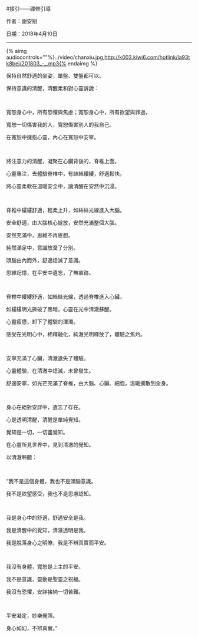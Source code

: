 #接引——禪修引導

作者：謝安朔

日期：2018年4月10日

---

{% aimg audiocontrols=""%}../video/chanxiu.jpg,http://k003.kiwi6.com/hotlink/la93tk8bej/201803_-_.mp3{% endaimg %}


保持自然舒適的坐姿，單盤、雙盤都可以。

保持意識的清醒，清醒柔和對心靈訴說：

<br />



寬恕身心中，所有恐懼與焦慮；寬恕身心中，所有欲望與罪過，

寬恕一切傷害我的人，寬恕傷害別人的我自己。

在寬恕中擁抱心靈，內心在寬恕中安寧。

<br />



將注意力的清醒，凝聚在心臟背後的，脊椎上面。

心靈專注，去體驗脊椎中，有絲絲縷縷，舒適鬆快。

將心靈柔軟在溫暖安全中，讓清醒在安然中沉浸。

<br />



脊椎中縷縷舒適，輕柔上升，如絲絲光線進入大腦。

安全舒適，由大腦核心綻放，安然充滿整個大腦。

安然充滿中，思維不再思想。

純然滿足中，意識放棄了分別。

頭腦由內而外，舒適熄滅了意識。

思維記憶，在平安中遺忘，了無痕跡。

<br />



脊椎中縷縷舒適，如絲絲光線，透過脊椎進入心臟。

如縷縷明光撕破了黑暗，心靈在光中清澈蘇醒。

心靈疲憊，卸下了體驗的渾濁。

感受在光明心中，稀釋融化，純澈光明釋放了，體驗之焦灼。

<br />



安寧充滿了心臟，清澈遺失了體驗。

心靈體驗，在清澈中熄滅，未曾發生。

舒適安寧，如光芒充滿了脊椎，由大腦、心臟、細胞，溫暖擴散到全身。

<br />



身心在絕對安詳中，遺忘了存在。

心是透明清醒，清醒是單純覺知。

覺知是一切，一切盡覺知。

在心靈所見世界中，見到清澈的覺知。

以清澈聆聽：

<br />



“我不是這個身體，我也不是頭腦意識。

我不是欲望感受，我也不是思慮認知。

<br />



我是身心中的舒適，舒適安全是我。

我是清醒中的覺知，清澈透明是我。

我是脫落身心之明瞭，我是不辨真實而平安。

<br />



我沒有身體，寬恕是上主的平安。

我不是意識，靈動是聖靈之祝福。

我沒有恐懼，安詳接納一切苦難。

<br />



平安凝定，妙樂覺照。

身心如幻，不辨真實。”

